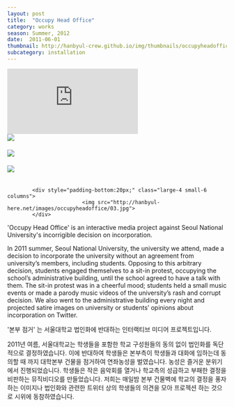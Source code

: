```yaml
---
layout: post
title:  "Occupy Head Office"
category: works
season: Summer, 2012
date:  2011-06-01
thumbnail: http://hanbyul-crew.github.io/img/thumbnails/occupyheadoffice.jpg
subcategory: installation
---
```


<div class="flex-video">
<iframe src="http://player.vimeo.com/video/32706947?title=0 byline=0 portrait=0" frameborder="0"> </iframe>
</div>


<div style="padding-bottom:20px;" class="large-4 small-6 columns">
                            <img src="http://hanbyul-here.net/images/occupyheadoffice/00.jpg">
            </div>
           
<div style="padding-bottom:20px;" class="large-4 small-6 columns">
                            <img src="http://hanbyul-here.net/images/occupyheadoffice/01.jpg">
            </div>
            
<div style="padding-bottom:20px;" class="large-4 small-6 columns">
                            <img src="http://hanbyul-here.net/images/occupyheadoffice/02.jpg">
            </div>



            <div style="padding-bottom:20px;" class="large-4 small-6 columns">
                            <img src="http://hanbyul-here.net/images/occupyheadoffice/03.jpg">
            </div>


'Occupy Head Office' is an interactive media project against Seoul National University's incorrigible decision on incorporation.

In 2011 summer, Seoul National University, the university we attend, made a decision to incorporate the university without an agreement from university’s members, including students.  Opposing to this arbitrary decision, students engaged themselves to a sit-in protest, occupying the school’s administrative building, until the school agreed to have a talk with them. The sit-in protest was in a cheerful mood; students held a small music events or made a parody music videos of the university’s rash and corrupt decision. We also went to the administrative building every night and projected satire images on university or students’ opinions about incorporation on Twitter.

'본부 점거' 는 서울대학교 법인화에 반대하는 인터랙티브 미디어 프로젝트입니다. 

2011년 여름, 서울대학교는 학생들을 포함한 학교 구성원들의 동의 없이 법인화를 독단적으로 결정하였습니다. 이에 반대하여 학생들은 본부측이 학생들과 대화에 임하는데 동의할 때 까지 대학본부 건물을 점거하여 연좌농성을 벌였습니다. 농성은 즐거운 분위기에서 진행되었습니다. 학생들은 작은 음악회를 열거나 학교측의 성급하고 부패한 결정을 비판하는 뮤직비디오를 만들었습니다. 저희는 매일밤 본부 건물벽에 학교의 결정을 풍자하는 이미지나 법인화와 관련한 트위터 상의 학생들의 의견을 모아 프로젝션 하는 것으로 시위에 동참하였습니다. 

